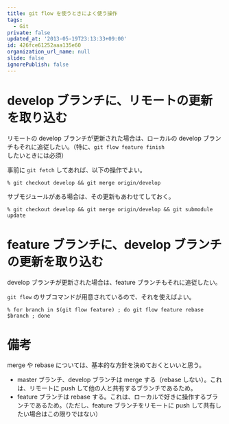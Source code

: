 ```yaml
---
title: git flow を使うときによく使う操作
tags:
  - Git
private: false
updated_at: '2013-05-19T23:13:33+09:00'
id: 426fce61252aaa135e60
organization_url_name: null
slide: false
ignorePublish: false
---
```

# develop ブランチに、リモートの更新を取り込む

リモートの develop ブランチが更新された場合は、ローカルの develop ブランチもそれに追従したい。（特に、`git flow feature finish` したいときには必須）

事前に `git fetch` してあれば、以下の操作でよい。

```
% git checkout develop && git merge origin/develop
```

サブモジュールがある場合は、その更新もあわせてしておく。

```
% git checkout develop && git merge origin/develop && git submodule update
```

# feature ブランチに、develop ブランチの更新を取り込む

develop ブランチが更新された場合は、feature ブランチもそれに追従したい。

`git flow` のサブコマンドが用意されているので、それを使えばよい。

```
% for branch in $(git flow feature) ; do git flow feature rebase $branch ; done
```

# 備考

merge や rebase については、基本的な方針を決めておくといいと思う。

* master ブランチ、develop ブランチは merge する（rebase しない）。これは、リモートに push して他の人と共有するブランチであるため。
* feature ブランチは rebase する。これは、ローカルで好きに操作するブランチであるため。（ただし、feature ブランチをリモートに push して共有したい場合はこの限りではない）

